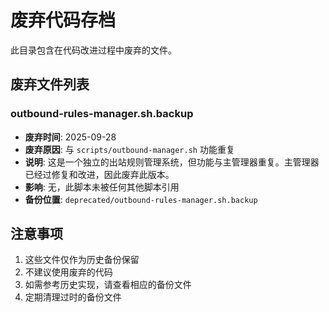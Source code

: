 # 废弃代码存档

此目录包含在代码改进过程中废弃的文件。

## 废弃文件列表

### outbound-rules-manager.sh.backup
- **废弃时间**: 2025-09-28
- **废弃原因**: 与 `scripts/outbound-manager.sh` 功能重复
- **说明**: 这是一个独立的出站规则管理系统，但功能与主管理器重复。主管理器已经过修复和改进，因此废弃此版本。
- **影响**: 无，此脚本未被任何其他脚本引用
- **备份位置**: `deprecated/outbound-rules-manager.sh.backup`

## 注意事项

1. 这些文件仅作为历史备份保留
2. 不建议使用废弃的代码
3. 如需参考历史实现，请查看相应的备份文件
4. 定期清理过时的备份文件